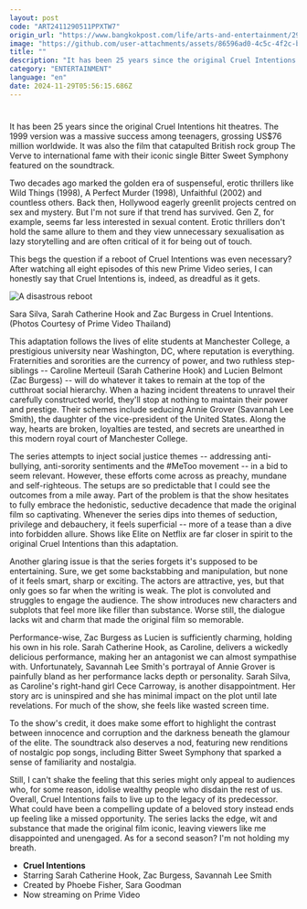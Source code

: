 ```yaml
---
layout: post
code: "ART2411290511PPXTW7"
origin_url: "https://www.bangkokpost.com/life/arts-and-entertainment/2910961/a-disastrous-reboot"
image: "https://github.com/user-attachments/assets/86596ad0-4c5c-4f2c-bea7-c830afdcab42"
title: ""
description: "It has been 25 years since the original Cruel Intentions hit theatres. The 1999 version was a massive success among teenagers, grossing US$76 million worldwide. It was also the film that catapulted British rock group The Verve to international fame with their iconic single Bitter Sweet Symphony featured on the soundtrack."
category: "ENTERTAINMENT"
language: "en"
date: 2024-11-29T05:56:15.686Z
---
```


# 

It has been 25 years since the original Cruel Intentions hit theatres. The 1999 version was a massive success among teenagers, grossing US$76 million worldwide. It was also the film that catapulted British rock group The Verve to international fame with their iconic single Bitter Sweet Symphony featured on the soundtrack.

Two decades ago marked the golden era of suspenseful, erotic thrillers like Wild Things (1998), A Perfect Murder (1998), Unfaithful (2002) and countless others. Back then, Hollywood eagerly greenlit projects centred on sex and mystery. But I'm not sure if that trend has survived. Gen Z, for example, seems far less interested in sexual content. Erotic thrillers don't hold the same allure to them and they view unnecessary sexualisation as lazy storytelling and are often critical of it for being out of touch.

This begs the question if a reboot of Cruel Intentions was even necessary? After watching all eight episodes of this new Prime Video series, I can honestly say that Cruel Intentions is, indeed, as dreadful as it gets.

![A disastrous reboot](https://github.com/user-attachments/assets/e8622e90-8eaf-4a1f-9043-f0eadf92a571)

Sara Silva, Sarah Catherine Hook and Zac Burgess in Cruel Intentions. (Photos Courtesy of Prime Video Thailand)

This adaptation follows the lives of elite students at Manchester College, a prestigious university near Washington, DC, where reputation is everything. Fraternities and sororities are the currency of power, and two ruthless step-siblings -- Caroline Merteuil (Sarah Catherine Hook) and Lucien Belmont (Zac Burgess) -- will do whatever it takes to remain at the top of the cutthroat social hierarchy. When a hazing incident threatens to unravel their carefully constructed world, they'll stop at nothing to maintain their power and prestige. Their schemes include seducing Annie Grover (Savannah Lee Smith), the daughter of the vice-president of the United States. Along the way, hearts are broken, loyalties are tested, and secrets are unearthed in this modern royal court of Manchester College.

The series attempts to inject social justice themes -- addressing anti-bullying, anti-sorority sentiments and the #MeToo movement -- in a bid to seem relevant. However, these efforts come across as preachy, mundane and self-righteous. The setups are so predictable that I could see the outcomes from a mile away. Part of the problem is that the show hesitates to fully embrace the hedonistic, seductive decadence that made the original film so captivating. Whenever the series dips into themes of seduction, privilege and debauchery, it feels superficial -- more of a tease than a dive into forbidden allure. Shows like Elite on Netflix are far closer in spirit to the original Cruel Intentions than this adaptation.

Another glaring issue is that the series forgets it's supposed to be entertaining. Sure, we get some backstabbing and manipulation, but none of it feels smart, sharp or exciting. The actors are attractive, yes, but that only goes so far when the writing is weak. The plot is convoluted and struggles to engage the audience. The show introduces new characters and subplots that feel more like filler than substance. Worse still, the dialogue lacks wit and charm that made the original film so memorable.

Performance-wise, Zac Burgess as Lucien is sufficiently charming, holding his own in his role. Sarah Catherine Hook, as Caroline, delivers a wickedly delicious performance, making her an antagonist we can almost sympathise with. Unfortunately, Savannah Lee Smith's portrayal of Annie Grover is painfully bland as her performance lacks depth or personality. Sarah Silva, as Caroline's right-hand girl Cece Carroway, is another disappointment. Her story arc is uninspired and she has minimal impact on the plot until late revelations. For much of the show, she feels like wasted screen time.

To the show's credit, it does make some effort to highlight the contrast between innocence and corruption and the darkness beneath the glamour of the elite. The soundtrack also deserves a nod, featuring new renditions of nostalgic pop songs, including Bitter Sweet Symphony that sparked a sense of familiarity and nostalgia.

Still, I can't shake the feeling that this series might only appeal to audiences who, for some reason, idolise wealthy people who disdain the rest of us. Overall, Cruel Intentions fails to live up to the legacy of its predecessor. What could have been a compelling update of a beloved story instead ends up feeling like a missed opportunity. The series lacks the edge, wit and substance that made the original film iconic, leaving viewers like me disappointed and unengaged. As for a second season? I'm not holding my breath.

*   **Cruel Intentions**
*   Starring Sarah Catherine Hook, Zac Burgess, Savannah Lee Smith
*   Created by Phoebe Fisher, Sara Goodman
*   Now streaming on Prime Video